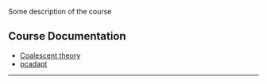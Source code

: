 

Some description of the course



## Course Documentation

* [Coalescent theory](./pages/coalescent.md)
* [pcadapt](./pages/PCadapt.md)


---

